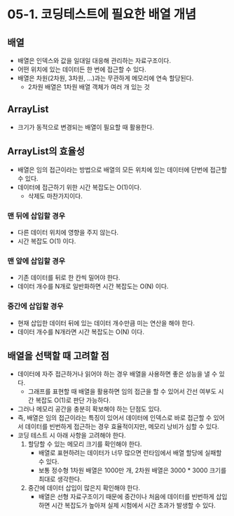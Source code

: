 # 05-1. 코딩테스트에 필요한 배열 개념
## 배열
- 배열은 인덱스와 값을 일대일 대응해 관리하는 자료구조이다.
- 어떤 위치에 있는 데이터든 한 번에 접근할 수 있다.
- 배열은 차원(2차원, 3차원, ...)과는 무관하게 메모리에 연속 할당된다.
	- 2차원 배열은 1차원 배열 객체가 여러 개 있는 것

## ArrayList
- 크기가 동적으로 변경되는 배열이 필요할 때 활용한다.

## ArrayList의 효율성
- 배열은 임의 접근이라는 방법으로 배열의 모든 위치에 있는 데이터에 단번에 접근할 수 있다.
- 데이터에 접근하기 위한 시간 복잡도는 O(1)이다.
	- 삭제도 마찬가지이다.

### 맨 뒤에 삽입할 경우
- 다른 데이터 위치에 영향을 주지 않는다.
- 시간 복잡도 O(1) 이다.

### 맨 앞에 삽입할 경우
- 기존 데이터를 뒤로 한 칸씩 밀어야 한다.
- 데이터 개수를 N개로 일반화하면 시간 복잡도는 O(N) 이다.

### 중간에 삽입할 경우
- 현재 삽입한 데이터 뒤에 있는 데이터 개수만큼 미는 연산을 해야 한다.
- 데이터 개수를 N개라면 시간 복잡도는 O(N) 이다.

## 배열을 선택할 때 고려할 점
- 데이터에 자주 접근하거나 읽어야 하는 경우 배열을 사용하면 좋은 성능을 낼 수 있다.
	- 그래프를 표현할 때 배열을 활용하면 임의 접근을 할 수 있어서 간선 여부도 시간 복잡도 O(1)로 판단 가능하다.
- 그러나 메모리 공간을 충분히 확보해야 하는 단점도 있다.
- 즉, 배열은 임의 접근이라는 특징이 있어서 데이터에 인덱스로 바로 접근할 수 있어서 데이터를 빈번하게 접근하는 경우 효율적이지만, 메모리 낭비가 심할 수 있다.
- 코딩 테스트 시 아래 사항을 고려해야 한다.
	1. 할당할 수 있는 메모리 크기를 확인해야 한다.
		- 배열로 표현하려는 데이터가 너무 많으면 런타임에서 배열 할당에 실패할 수 있다.
		- 보통 정수형 1차원 배열은 1000만 개, 2차원 배열은 3000 * 3000 크기를 최대로 생각한다. 
	2. 중간에 데이터 삽입이 많은지 확인해야 한다.
		- 배열은 선형 자료구조이기 때문에 중간이나 처음에 데이터를 빈번하게 삽입하면 시간 복잡도가 높아져 실제 시험에서 시간 초과가 발생할 수 있다.